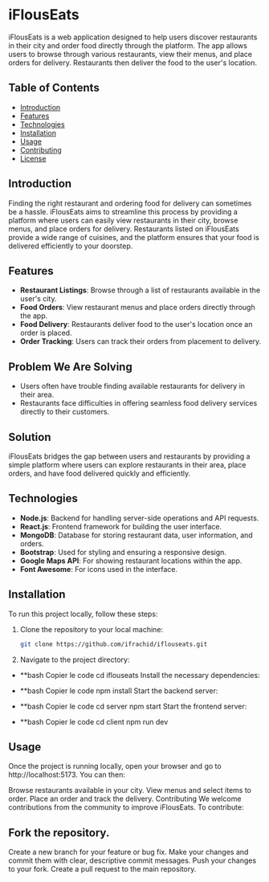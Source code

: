# iFlousEats

iFlousEats is a web application designed to help users discover restaurants in their city and order food directly through the platform. The app allows users to browse through various restaurants, view their menus, and place orders for delivery. Restaurants then deliver the food to the user's location.

## Table of Contents
- [Introduction](#introduction)
- [Features](#features)
- [Technologies](#technologies)
- [Installation](#installation)
- [Usage](#usage)
- [Contributing](#contributing)
- [License](#license)

## Introduction
Finding the right restaurant and ordering food for delivery can sometimes be a hassle. iFlousEats aims to streamline this process by providing a platform where users can easily view restaurants in their city, browse menus, and place orders for delivery. Restaurants listed on iFlousEats provide a wide range of cuisines, and the platform ensures that your food is delivered efficiently to your doorstep.

## Features
- **Restaurant Listings**: Browse through a list of restaurants available in the user's city.
- **Food Orders**: View restaurant menus and place orders directly through the app.
- **Food Delivery**: Restaurants deliver food to the user's location once an order is placed.
- **Order Tracking**: Users can track their orders from placement to delivery.

## Problem We Are Solving
- Users often have trouble finding available restaurants for delivery in their area.
- Restaurants face difficulties in offering seamless food delivery services directly to their customers.

## Solution
iFlousEats bridges the gap between users and restaurants by providing a simple platform where users can explore restaurants in their area, place orders, and have food delivered quickly and efficiently.

## Technologies
- **Node.js**: Backend for handling server-side operations and API requests.
- **React.js**: Frontend framework for building the user interface.
- **MongoDB**: Database for storing restaurant data, user information, and orders.
- **Bootstrap**: Used for styling and ensuring a responsive design.
- **Google Maps API**: For showing restaurant locations within the app.
- **Font Awesome**: For icons used in the interface.

## Installation
To run this project locally, follow these steps:

1. Clone the repository to your local machine:
   ```bash
   git clone https://github.com/ifrachid/iflouseats.git

2. Navigate to the project directory:

- **bash
Copier le code
cd iflouseats
Install the necessary dependencies:

- **bash
Copier le code
npm install
Start the backend server:

- **bash
Copier le code
cd server
npm start
Start the frontend server:

- **bash
Copier le code
cd client
npm run dev

## Usage
Once the project is running locally, open your browser and go to http://localhost:5173. You can then:

Browse restaurants available in your city.
View menus and select items to order.
Place an order and track the delivery.
Contributing
We welcome contributions from the community to improve iFlousEats. To contribute:

## Fork the repository.
Create a new branch for your feature or bug fix.
Make your changes and commit them with clear, descriptive commit messages.
Push your changes to your fork.
Create a pull request to the main repository.